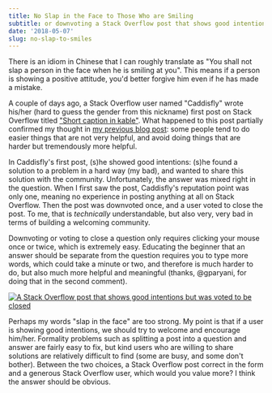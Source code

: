 ```yaml
---
title: No Slap in the Face to Those Who are Smiling
subtitle: or downvoting a Stack Overflow post that shows good intentions
date: '2018-05-07'
slug: no-slap-to-smiles
---
```


There is an idiom in Chinese that I can roughly translate as "You shall not slap a person in the face when he is smiling at you". This means if a person is showing a positive attitude, you'd better forgive him even if he has made a mistake.

A couple of days ago, a Stack Overflow user named "Caddisfly" wrote his/her (hard to guess the gender from this nickname) first post on Stack Overflow titled ["Short caption in kable"](https://stackoverflow.com/q/50164548/559676). What happened to this post partially confirmed my thought in [my previous blog post](/en/2018/05/right-easier-than-wrong/): some people tend to do easier things that are not very helpful, and avoid doing things that are harder but tremendously more helpful.

In Caddisfly's first post, (s)he showed good intentions: (s)he found a solution to a problem in a hard way (my bad), and wanted to share this solution with the community. Unfortunately, the answer was mixed right in the question. When I first saw the post, Caddisfly's reputation point was only one, meaning no experience in posting anything at all on Stack Overflow. Then the post was downvoted once, and a user voted to close the post. To me, that is _technically_ understandable, but also very, very bad in terms of building a welcoming community.

Downvoting or voting to close a question only requires clicking your mouse once or twice, which is extremely easy. Educating the beginner that an answer should be separate from the question requires you to type more words, which could take a minute or two, and therefore is much harder to do, but also much more helpful and meaningful (thanks, @gparyani, for doing that in the second comment).

[![A Stack Overflow post that shows good intentions but was voted to be closed](https://db.yihui.name/images/so-good-intention.png)](https://stackoverflow.com/q/50164548/559676)

Perhaps my words "slap in the face" are too strong. My point is that if a user is showing good intentions, we should try to welcome and encourage him/her. Formality problems such as splitting a post into a question and answer are fairly easy to fix, but kind users who are willing to share solutions are relatively difficult to find (some are busy, and some don't bother). Between the two choices, a Stack Overflow post correct in the form and a generous Stack Overflow user, which would you value more? I think the answer should be obvious.
